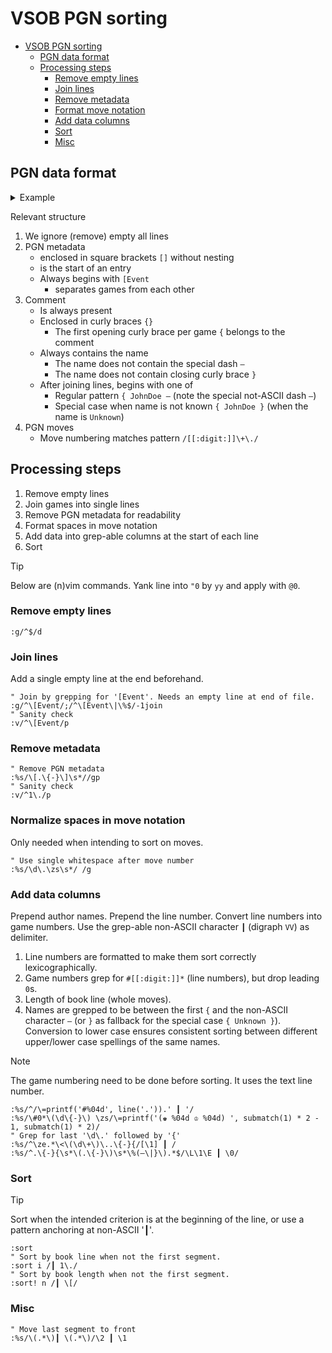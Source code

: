 <!-- markdownlint-disable line-length -->
<!-- markdownlint-disable no-inline-html -->

# VSOB PGN sorting

<!--toc:start-->
- [VSOB PGN sorting](#vsob-pgn-sorting)
  - [PGN data format](#pgn-data-format)
  - [Processing steps](#processing-steps)
    - [Remove empty lines](#remove-empty-lines)
    - [Join lines](#join-lines)
    - [Remove metadata](#remove-metadata)
    - [Format move notation](#format-move-notation)
    - [Add data columns](#add-data-columns)
    - [Sort](#sort)
    - [Misc](#misc)
<!--toc:end-->

## PGN data format

<details>
  <summary>Example</summary>

```text
[Event "?"]
[Site "?"]
[Date "????.??.??"]
[Round "?"]
[White "?"]
[Black "?"]
[Result "*"]
[ECO "A06"]

1.Nf3 d5 2.b3 c5 3.Bb2 Nc6 4.g3 Nf6 5.Bg2 d4 6.c3 e5 7.cxd4 exd4 8.d3 Nd5
9.O-O Be7 10.Nbd2 O-O 11.Qc1 Bg4 12.Re1 Qd7 13.Bh1 Rfe8 14.Rb1 Bf8 15.a3 b6
16.Qc4 Rad8 17.Ra1 a5 18.Rab1 *
{ Unknown }

[Event "?"]
[Site "?"]
[Date "????.??.??"]
[Round "?"]
[White "?"]
[Black "?"]
[Result "*"]
[ECO "B00"]

1.e4 b6 2.d4 g6 3.Nf3 { soid

 —

08/04/2024 5:52 AM } *

[Event "Viewer Submitted Openings Bonus 22"]
[Site "?"]
[Date "????.??.??"]
[Round "?"]
[White "?"]
[Black "?"]
[Result "*"]
[ECO "B00"]
[Opening "Pirc"]

1. e4 d6 2. d4 Nf6 3. f3 a6 { Ove — 10/22/2021

New for TCEC! dbcn: +0.38

3 lichess games

wv=0.5, wdl=109 878 13, mt=303476, n=157497371, d=40, pv=4. Be3 e6 5. c4 Be7 6. Nc3 O-O 7. Be2 b5 8. cxb5 axb5 9. Bxb5 c6 10. Bd3 Qb6 11. Qd2 d5 12. Nge2 dxe4 13. Nxe4 Nbd7 14. O-O Ba6 15. Bxa6 Qxa6 16. N2c3 Rfb8 17. Bf2 Nd5 18. Rfc1 N7b6 19. b3 Ba3 20. Rd1 Nxc3 21. Qxc3 Nd5 22. Qc2 Nb4 23. Qc4 Qxc4 24. bxc4 } *
```

</details>

Relevant structure

1. We ignore (remove) empty all lines
1. PGN metadata
    - enclosed in square brackets `[]` without nesting
    - is the start of an entry
    - Always begins with `[Event`
        - separates games from each other
1. Comment
    - Is always present
    - Enclosed in curly braces `{}`
        - The first opening curly brace per game `{` belongs to the comment
    - Always contains the name
        - The name does not contain the special dash `—`
        - The name does not contain closing curly brace `}`
    - After joining lines, begins with one of
        - Regular pattern `{ JohnDoe —` (note the special not-ASCII dash `—`)
        - Special case when name is not known `{ JohnDoe }` (when the name is `Unknown`)
1. PGN moves
    - Move numbering matches pattern `/[[:digit:]]\+\./`

## Processing steps

1. Remove empty lines
1. Join games into single lines
1. Remove PGN metadata for readability
1. Format spaces in move notation
1. Add data into grep-able columns at the start of each line
1. Sort

> [!TIP]
> Below are (n)vim commands. Yank line into `"0` by `yy` and apply with `@0`.

### Remove empty lines

```vim
:g/^$/d
```

### Join lines

Add a single empty line at the end beforehand.

```vim
" Join by grepping for '[Event'. Needs an empty line at end of file.
:g/^\[Event/;/^\[Event\|\%$/-1join
" Sanity check
:v/^\[Event/p
```

### Remove metadata

```vim
" Remove PGN metadata
:%s/\[.\{-}\]\s*//gp
" Sanity check
:v/^1\./p
```

### Normalize spaces in move notation

Only needed when intending to sort on moves.

```vim
" Use single whitespace after move number
:%s/\d\.\zs\s*/ /g
```

### Add data columns

Prepend author names. Prepend the line number. Convert line numbers into game
numbers. Use the grep-able non-ASCII character `┃` (digraph `VV`) as delimiter.

1. Line numbers are formatted to make them sort correctly lexicographically.
1. Game numbers grep for `#[[:digit:]]*` (line numbers), but drop leading `0`s.
1. Length of book line (whole moves).
1. Names are grepped to be between the first `{` and the non-ASCII character `—` (or `}` as fallback for the special case `{ Unknown }`). Conversion to lower case ensures consistent sorting between different upper/lower case spellings of the same names.

> [!NOTE]
> The game numbering need to be done before sorting. It uses the text line
> number.

```vim
:%s/^/\=printf('#%04d', line('.')).' ┃ '/
:%s/\#0*\(\d\{-}\) \zs/\=printf('(♚ %04d ♔ %04d) ', submatch(1) * 2 - 1, submatch(1) * 2)/
" Grep for last '\d\.' followed by '{'
:%s/^\ze.*\<\(\d\+\)\..\{-}{/[\1] ┃ /
:%s/^.\{-}{\s*\(.\{-}\)\s*\%(—\|}\).*$/\L\1\E ┃ \0/
```

### Sort

> [!TIP]
> Sort when the intended criterion is at the beginning of the line, or use
> a pattern anchoring at non-ASCII '┃'.

```vim
:sort
" Sort by book line when not the first segment.
:sort i /┃ 1\./
" Sort by book length when not the first segment.
:sort! n /┃ \[/
```

### Misc

```vim
" Move last segment to front
:%s/\(.*\)┃ \(.*\)/\2 ┃ \1
```

<!-- Maybe useful later -->
<!-- :s/\w\+/\=len(submatch(0))/g -->
